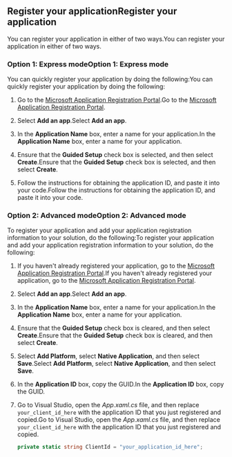 
## <a name="register-your-application"></a><span data-ttu-id="2f068-101">Register your application</span><span class="sxs-lookup"><span data-stu-id="2f068-101">Register your application</span></span>
<span data-ttu-id="2f068-102">You can register your application in either of two ways.</span><span class="sxs-lookup"><span data-stu-id="2f068-102">You can register your application in either of two ways.</span></span>

### <a name="option-1-express-mode"></a><span data-ttu-id="2f068-103">Option 1: Express mode</span><span class="sxs-lookup"><span data-stu-id="2f068-103">Option 1: Express mode</span></span>
<span data-ttu-id="2f068-104">You can quickly register your application by doing the following:</span><span class="sxs-lookup"><span data-stu-id="2f068-104">You can quickly register your application by doing the following:</span></span>
1. <span data-ttu-id="2f068-105">Go to the [Microsoft Application Registration Portal](https://apps.dev.microsoft.com/portal/register-app?appType=mobileAndDesktopApp&appTech=windowsDesktop&step=configure).</span><span class="sxs-lookup"><span data-stu-id="2f068-105">Go to the [Microsoft Application Registration Portal](https://apps.dev.microsoft.com/portal/register-app?appType=mobileAndDesktopApp&appTech=windowsDesktop&step=configure).</span></span>

2. <span data-ttu-id="2f068-106">Select **Add an app**.</span><span class="sxs-lookup"><span data-stu-id="2f068-106">Select **Add an app**.</span></span>

3. <span data-ttu-id="2f068-107">In the **Application Name** box, enter a name for your application.</span><span class="sxs-lookup"><span data-stu-id="2f068-107">In the **Application Name** box, enter a name for your application.</span></span>

4. <span data-ttu-id="2f068-108">Ensure that the **Guided Setup** check box is selected, and then select **Create**.</span><span class="sxs-lookup"><span data-stu-id="2f068-108">Ensure that the **Guided Setup** check box is selected, and then select **Create**.</span></span>

5. <span data-ttu-id="2f068-109">Follow the instructions for obtaining the application ID, and paste it into your code.</span><span class="sxs-lookup"><span data-stu-id="2f068-109">Follow the instructions for obtaining the application ID, and paste it into your code.</span></span>

### <a name="option-2-advanced-mode"></a><span data-ttu-id="2f068-110">Option 2: Advanced mode</span><span class="sxs-lookup"><span data-stu-id="2f068-110">Option 2: Advanced mode</span></span>
<span data-ttu-id="2f068-111">To register your application and add your application registration information to your solution, do the following:</span><span class="sxs-lookup"><span data-stu-id="2f068-111">To register your application and add your application registration information to your solution, do the following:</span></span>
1. <span data-ttu-id="2f068-112">If you haven't already registered your application, go to the [Microsoft Application Registration Portal](https://apps.dev.microsoft.com/portal/register-app).</span><span class="sxs-lookup"><span data-stu-id="2f068-112">If you haven't already registered your application, go to the [Microsoft Application Registration Portal](https://apps.dev.microsoft.com/portal/register-app).</span></span>

2. <span data-ttu-id="2f068-113">Select **Add an app**.</span><span class="sxs-lookup"><span data-stu-id="2f068-113">Select **Add an app**.</span></span>

3. <span data-ttu-id="2f068-114">In the **Application Name** box, enter a name for your application.</span><span class="sxs-lookup"><span data-stu-id="2f068-114">In the **Application Name** box, enter a name for your application.</span></span> 

4. <span data-ttu-id="2f068-115">Ensure that the **Guided Setup** check box is cleared, and then select **Create**.</span><span class="sxs-lookup"><span data-stu-id="2f068-115">Ensure that the **Guided Setup** check box is cleared, and then select **Create**.</span></span>

5. <span data-ttu-id="2f068-116">Select **Add Platform**, select **Native Application**, and then select **Save**.</span><span class="sxs-lookup"><span data-stu-id="2f068-116">Select **Add Platform**, select **Native Application**, and then select **Save**.</span></span>

6. <span data-ttu-id="2f068-117">In the **Application ID** box, copy the GUID.</span><span class="sxs-lookup"><span data-stu-id="2f068-117">In the **Application ID** box, copy the GUID.</span></span>

7. <span data-ttu-id="2f068-118">Go to Visual Studio, open the *App.xaml.cs* file, and then replace `your_client_id_here` with the application ID that you just registered and copied.</span><span class="sxs-lookup"><span data-stu-id="2f068-118">Go to Visual Studio, open the *App.xaml.cs* file, and then replace `your_client_id_here` with the application ID that you just registered and copied.</span></span>

    ```csharp
    private static string ClientId = "your_application_id_here";
    ```
